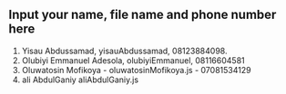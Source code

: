 ## Input your name, file name and phone number here
1. Yisau Abdussamad, yisauAbdussamad, 08123884098.
2. Olubiyi Emmanuel Adesola, olubiyiEmmanuel, 08116604581
3. Oluwatosin Mofikoya - oluwatosinMofikoya.js - 07081534129
4. ali AbdulGaniy aliAbdulGaniy.js

